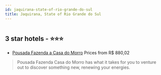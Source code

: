 ```yaml
---
id: jaquirana-state-of-rio-grande-do-sul
title: Jaquirana, State of Rio Grande do Sul
---
```


<center><img src="https://static.hotelurbano.com/reservas/prod0/7/7437/5730bda9f4135_pousada-fazenda-a-casa-do-morro.jpg" alt="" /></center>


##  3 star hotels - ⭐️⭐️⭐️

-    [Pousada Fazenda a Casa do Morro](https://us.hurb.com/hotels/jaquirana/pousada-fazenda-a-casa-do-morro-7437?cmp=18055) Prices from R$ 880,02
   > Pousada Fazenda Casa do Morro has what it takes for you to venture out to discover something new, renewing your energies.
